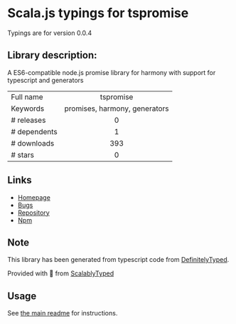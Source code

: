 
# Scala.js typings for tspromise

Typings are for version 0.0.4

## Library description:
A ES6-compatible node.js promise library for harmony with support for typescript and generators

|                    |                 |
| ------------------ | :-------------: |
| Full name          | tspromise |
| Keywords           | promises, harmony, generators |
| # releases         | 0 |
| # dependents       | 1 |
| # downloads        | 393 |
| # stars            | 0 |

## Links
- [Homepage](https://github.com/soywiz/tspromise)
- [Bugs](https://github.com/soywiz/tspromise/issues)
- [Repository](https://github.com/soywiz/tspromise)
- [Npm](https://www.npmjs.com/package/tspromise)
    


## Note
This library has been generated from typescript code from [DefinitelyTyped](https://definitelytyped.org).

Provided with :purple_heart: from [ScalablyTyped](https://github.com/oyvindberg/ScalablyTyped)

## Usage
See [the main readme](../../readme.md) for instructions.


